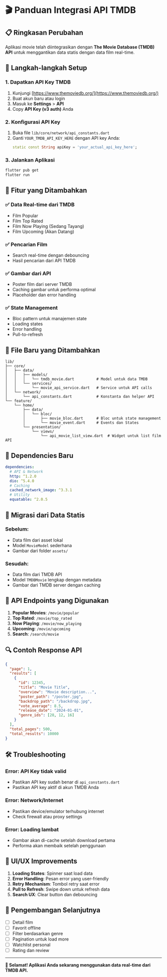 # 🎬 Panduan Integrasi API TMDB

## 📋 Ringkasan Perubahan

Aplikasi movie telah diintegrasikan dengan **The Movie Database (TMDB) API** untuk menggantikan data statis dengan data film real-time.

## 🚀 Langkah-langkah Setup

### 1. **Dapatkan API Key TMDB**
1. Kunjungi [https://www.themoviedb.org/](https://www.themoviedb.org/)
2. Buat akun baru atau login
3. Masuk ke **Settings** > **API**
4. Copy **API Key (v3 auth)** Anda

### 2. **Konfigurasi API Key**
1. Buka file `lib/core/network/api_constants.dart`
2. Ganti `YOUR_TMDB_API_KEY_HERE` dengan API key Anda:
   ```dart
   static const String apiKey = 'your_actual_api_key_here';
   ```

### 3. **Jalankan Aplikasi**
```bash
flutter pub get
flutter run
```

## 🔧 Fitur yang Ditambahkan

### ✅ **Data Real-time dari TMDB**
- Film Popular
- Film Top Rated
- Film Now Playing (Sedang Tayang)
- Film Upcoming (Akan Datang)

### ✅ **Pencarian Film**
- Search real-time dengan debouncing
- Hasil pencarian dari API TMDB

### ✅ **Gambar dari API**
- Poster film dari server TMDB
- Caching gambar untuk performa optimal
- Placeholder dan error handling

### ✅ **State Management**
- Bloc pattern untuk manajemen state
- Loading states
- Error handling
- Pull-to-refresh

## 📁 File Baru yang Ditambahkan

```
lib/
├── core/
│   ├── data/
│   │   ├── models/
│   │   │   └── tmdb_movie.dart          # Model untuk data TMDB
│   │   └── services/
│   │       └── movie_api_service.dart   # Service untuk API calls
│   └── network/
│       └── api_constants.dart           # Konstanta dan helper API
└── feature/
    └── home/
        ├── data/
        │   └── bloc/
        │       ├── movie_bloc.dart      # Bloc untuk state management
        │       └── movie_event.dart     # Events dan States
        └── presentation/
            └── views/
                └── api_movie_list_view.dart  # Widget untuk list film API
```

## 📱 Dependencies Baru

```yaml
dependencies:
  # API & Network
  http: ^1.2.0
  dio: ^5.4.0
  # Caching
  cached_network_image: ^3.3.1
  # Utility
  equatable: ^2.0.5
```

## 🔄 Migrasi dari Data Statis

### **Sebelum:**
- Data film dari asset lokal
- Model `MovieModel` sederhana
- Gambar dari folder `assets/`

### **Sesudah:**
- Data film dari TMDB API
- Model `TMDBMovie` lengkap dengan metadata
- Gambar dari TMDB server dengan caching

## 🎯 API Endpoints yang Digunakan

1. **Popular Movies**: `/movie/popular`
2. **Top Rated**: `/movie/top_rated`
3. **Now Playing**: `/movie/now_playing`
4. **Upcoming**: `/movie/upcoming`
5. **Search**: `/search/movie`

## 🔍 Contoh Response API

```json
{
  "page": 1,
  "results": [
    {
      "id": 12345,
      "title": "Movie Title",
      "overview": "Movie description...",
      "poster_path": "/poster.jpg",
      "backdrop_path": "/backdrop.jpg",
      "vote_average": 8.5,
      "release_date": "2024-01-01",
      "genre_ids": [28, 12, 16]
    }
  ],
  "total_pages": 500,
  "total_results": 10000
}
```

## 🛠️ Troubleshooting

### **Error: API Key tidak valid**
- Pastikan API key sudah benar di `api_constants.dart`
- Pastikan API key aktif di akun TMDB Anda

### **Error: Network/Internet**
- Pastikan device/emulator terhubung internet
- Check firewall atau proxy settings

### **Error: Loading lambat**
- Gambar akan di-cache setelah download pertama
- Performa akan membaik setelah penggunaan

## 🎨 UI/UX Improvements

1. **Loading States**: Spinner saat load data
2. **Error Handling**: Pesan error yang user-friendly
3. **Retry Mechanism**: Tombol retry saat error
4. **Pull to Refresh**: Swipe down untuk refresh data
5. **Search UX**: Clear button dan debouncing

## 🔮 Pengembangan Selanjutnya

- [ ] Detail film
- [ ] Favorit offline
- [ ] Filter berdasarkan genre
- [ ] Pagination untuk load more
- [ ] Watchlist personal
- [ ] Rating dan review

---

**🎉 Selamat! Aplikasi Anda sekarang menggunakan data real-time dari TMDB API.**
